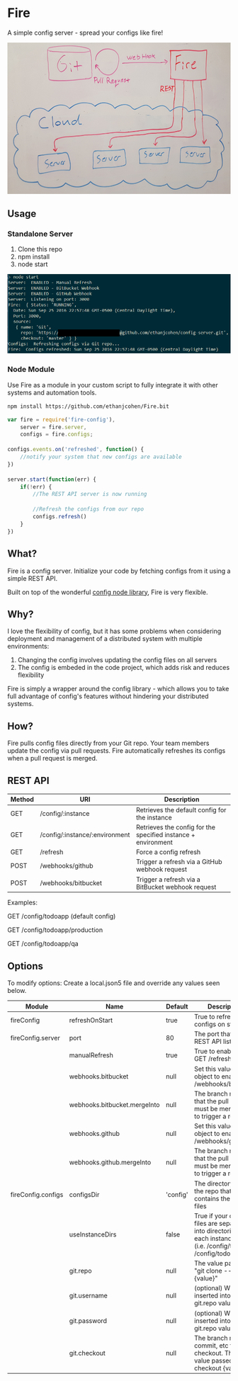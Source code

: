 # Fire
A simple config server - spread your configs like fire!

![](https://raw.githubusercontent.com/ethanjcohen/Fire/master/images/overview.png "Fire server")

## Usage

### Standalone Server
1. Clone this repo
2. npm install
3. node start

![](https://raw.githubusercontent.com/ethanjcohen/Fire/master/images/node-start.png "Overview")

### Node Module
Use Fire as a module in your custom script to fully integrate it with other systems and automation tools.
```
npm install https://github.com/ethanjcohen/Fire.bit
```
```javascript
var fire = require('fire-config'),
    server = fire.server,
    configs = fire.configs;

configs.events.on('refreshed', function() {
    //notify your system that new configs are available
})

server.start(function(err) {
    if(!err) {
        //The REST API server is now running

        //Refresh the configs from our repo
        configs.refresh()
    }
})
```

## What?
Fire is a config server. Initialize your code by fetching configs from it using a simple REST API.

Built on top of the wonderful [config node library](https://www.npmjs.com/package/config), Fire is very flexible.

## Why?
I love the flexibility of config, but it has some problems when considering deployment and management of a distributed system with multiple environments:

1. Changing the config involves updating the config files on all servers
2. The config is embeded in the code project, which adds risk and reduces flexibility

Fire is simply a wrapper around the config library - which allows you to take full advantage of config's features without hindering your distributed systems.

## How?
Fire pulls config files directly from your Git repo. Your team members update the config via pull requests. Fire automatically refreshes its configs when a pull request is merged.

## REST API

| Method        | URI           | Description  |
| ------------- |-------------| -----|
| GET      | /config/:instance | Retrieves the default config for the instance |
| GET      | /config/:instance/:environment      |   Retrieves the config for the specified instance + environment |
| GET      | /refresh      |   Force a config refresh |
| POST      | /webhooks/github      |   Trigger a refresh via a GitHub webhook request |
| POST      | /webhooks/bitbucket      |   Trigger a refresh via a BitBucket webhook request |

Examples:

GET /config/todoapp (default config)

GET /config/todoapp/production

GET /config/todoapp/qa

## Options
To modify options: Create a local.json5 file and override any values seen below.

| Module | Name | Default | Description |
| --- | --- | --- | --- |
| fireConfig | refreshOnStart | true | True to refresh configs on startup
| fireConfig.server | port | 80 | The port that the REST API listens to
|  | manualRefresh | true | True to enable the GET /refresh path
|  | webhooks.bitbucket | null | Set this value as an object to enable GET /webhooks/bitbucket 
|  | webhooks.bitbucket.mergeInto | null | The branch name that the pull request must be merged into to trigger a refresh
|  | webhooks.github | null | Set this value as an object to enable GET /webhooks/github 
|  | webhooks.github.mergeInto | null | The branch name that the pull request must be merged into to trigger a refresh
| fireConfig.configs | configsDir | 'config' | The directory inside the repo that contains the config files
|  | useInstanceDirs | false | True if your config files are separated into directories for each instance name (i.e. /config/todoapi, /config/todowebsite)
|  | git.repo | null | The value passed to "git clone --repo {value}"
|  | git.username | null | (optional) Will be inserted into the git.repo value
|  | git.password | null | (optional) Will be inserted into the git.repo value
|  | git.checkout | null | The branch name, commit, etc to checkout. This is the value passed to "git checkout {value}"
